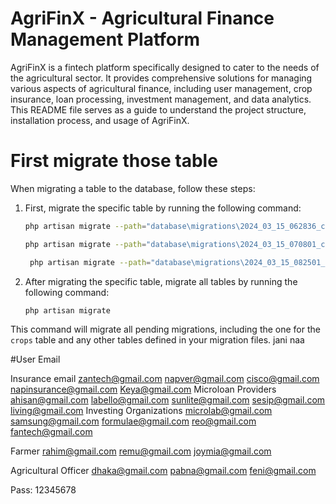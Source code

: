 # AgriFinX - Agricultural Finance Management Platform

AgriFinX is a fintech platform specifically designed to cater to the needs of the agricultural sector. It provides comprehensive solutions for managing various aspects of agricultural finance, including user management, crop insurance, loan processing, investment management, and data analytics. This README file serves as a guide to understand the project structure, installation process, and usage of AgriFinX.

# First migrate those table

When migrating a table to the database, follow these steps:

1. First, migrate the specific table by running the following command:

    ```sh
    php artisan migrate --path="database\migrations\2024_03_15_062836_create_crops_table.php"
    ```

   ```sh
   php artisan migrate --path="database\migrations\2024_03_15_070801_create_flnancial_groups_table.php"
    ```

   ```sh
    php artisan migrate --path="database\migrations\2024_03_15_082501_create_agricultural_officers_table.php"
    ```

1. After migrating the specific table, migrate all tables by running the following command:

    ```sh
    php artisan migrate
    ```

This command will migrate all pending migrations, including the one for the `crops` table and any other tables defined in your migration files.
jani naa


#User Email

Insurance email
zantech@gmail.com
napver@gmail.com
cisco@gmail.com
napinsurance@gmail.com
Keya@gmail.com
Microloan Providers
ahisan@gmail.com
labello@gmail.com
sunlite@gmail.com
sesip@gmail.com
living@gmail.com
Investing Organizations
microlab@gmail.com
samsung@gmail.com
formulae@gmail.com
reo@gmail.com
fantech@gmail.com


Farmer
rahim@gmail.com
remu@gmail.com
joymia@gmail.com

Agricultural Officer
dhaka@gmail.com
pabna@gmail.com
feni@gmail.com

Pass: 12345678

